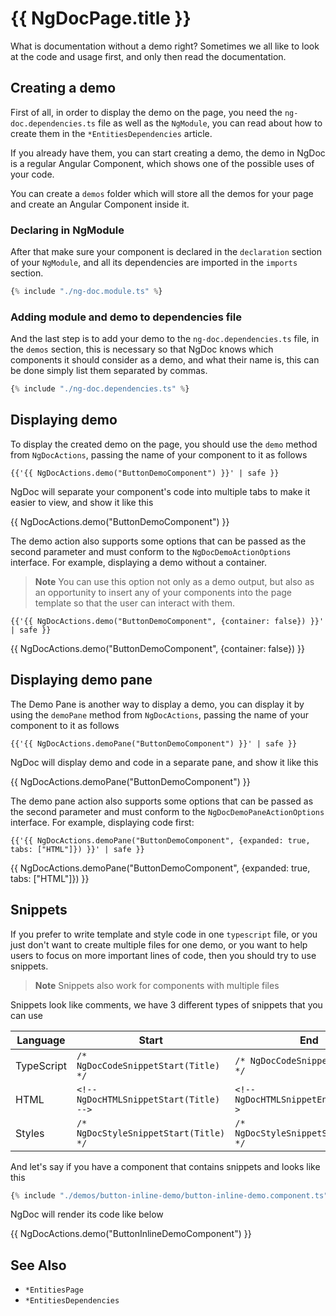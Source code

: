 # {{ NgDocPage.title }}

What is documentation without a demo right? Sometimes we all like to look at
the code and usage first, and only then read the documentation.

## Creating a demo

First of all, in order to display the demo on the page, you need the `ng-doc.dependencies.ts`
file as well as the `NgModule`, you can read about how to create them in the `*EntitiesDependencies`
article.

If you already have them, you can start creating a demo, the demo in NgDoc is a regular Angular
Component, which shows one of the possible uses of your code.

You can create a `demos` folder which will store all the demos for your page and create an Angular
Component inside it.

### Declaring in NgModule

After that make sure your component is declared in the `declaration` section of
your `NgModule`, and all its dependencies are imported in the `imports` section.

```typescript
{% include "./ng-doc.module.ts" %}
```

### Adding module and demo to dependencies file

And the last step is to add your demo to the `ng-doc.dependencies.ts` file, in the `demos` section,
this is necessary so that NgDoc knows which components it should consider as a demo, and what their
name is, this can be done simply list them separated by commas.

```typescript
{% include "./ng-doc.dependencies.ts" %}
```

## Displaying demo

To display the created demo on the page, you should use the `demo` method from `NgDocActions`,
passing the name of your component to it as follows

```twig
{{'{{ NgDocActions.demo("ButtonDemoComponent") }}' | safe }}
```

NgDoc will separate your component's code into multiple tabs to make it easier to view, and show it
like this

{{ NgDocActions.demo("ButtonDemoComponent") }}

The demo action also supports some options that can be passed as the second parameter and must
conform to the `NgDocDemoActionOptions` interface. For example, displaying a demo without a
container.

> **Note**
> You can use this option not only as a demo output, but also as an opportunity to insert any of
> your
> components into the page template so that the user can interact with them.

```twig
{{'{{ NgDocActions.demo("ButtonDemoComponent", {container: false}) }}' | safe }}
```

{{ NgDocActions.demo("ButtonDemoComponent", {container: false}) }}

## Displaying demo pane

The Demo Pane is another way to display a demo, you can display it by using the `demoPane` method
from `NgDocActions`, passing the name of your component to it as follows

```twig
{{'{{ NgDocActions.demoPane("ButtonDemoComponent") }}' | safe }}
```

NgDoc will display demo and code in a separate pane, and show it like this

{{ NgDocActions.demoPane("ButtonDemoComponent") }}

The demo pane action also supports some options that can be passed as the second parameter and must
conform to the `NgDocDemoPaneActionOptions` interface. For example, displaying code first:

```twig
{{'{{ NgDocActions.demoPane("ButtonDemoComponent", {expanded: true, tabs: ["HTML"]}) }}' | safe }}
```

{{ NgDocActions.demoPane("ButtonDemoComponent", {expanded: true, tabs: ["HTML"]}) }}

## Snippets

If you prefer to write template and style code in one `typescript` file, or you just don't want to
create multiple files for one demo, or you want to help users to focus on more important lines of
code,
then you should try to use snippets.

> **Note**
> Snippets also work for components with multiple files

Snippets look like comments, we have 3 different types of snippets that you can use

| Language   | Start                                   | End                                   |
| ---------- | --------------------------------------- | ------------------------------------- |
| TypeScript | `/* NgDocCodeSnippetStart(Title) */`    | `/* NgDocCodeSnippetEnd(Title) */`    |
| HTML       | `<!-- NgDocHTMLSnippetStart(Title) -->` | `<!-- NgDocHTMLSnippetEnd(Title) -->` |
| Styles     | `/* NgDocStyleSnippetStart(Title) */`   | `/* NgDocStyleSnippetStart(Title) */` |

And let's say if you have a component that contains snippets and looks like this

```typescript
{% include "./demos/button-inline-demo/button-inline-demo.component.ts" %}
```

NgDoc will render its code like below

{{ NgDocActions.demo("ButtonInlineDemoComponent") }}

## See Also

- `*EntitiesPage`
- `*EntitiesDependencies`
